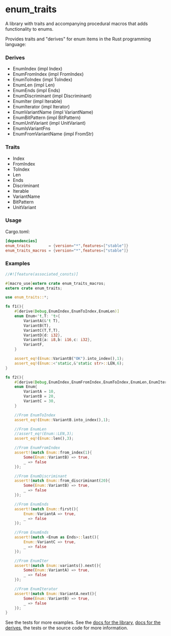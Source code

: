 # enum_traits #

A library with traits and accompanying procedural macros that adds functionality to enums.

Provides traits and "derives" for enum items in the Rust programming language:

### Derives ###
- EnumIndex (impl Index)
- EnumFromIndex (impl FromIndex)
- EnumToIndex (impl ToIndex)
- EnumLen (impl Len)
- EnumEnds (impl Ends)
- EnumDiscriminant (impl Discriminant)
- EnumIter (impl Iterable)
- EnumIterator (impl Iterator)
- EnumVariantName (impl VariantName)
- EnumBitPattern (impl BitPattern)
- EnumUnitVariant (impl UnitVariant)
- EnumIsVariantFns
- EnumFromVariantName (impl FromStr)

### Traits ###
- Index
- FromIndex
- ToIndex
- Len
- Ends
- Discriminant
- Iterable
- VariantName
- BitPattern
- UnitVariant

### Usage ###

Cargo.toml:
```TOML
[dependencies]
enum_traits        = {version="*",features=["stable"]}
enum_traits_macros = {version="*",features=["stable"]}
```

### Examples ###
```rust
//#![feature(associated_consts)]

#[macro_use]extern crate enum_traits_macros;
extern crate enum_traits;

use enum_traits::*;

fn f1(){
	#[derive(Debug,EnumIndex,EnumToIndex,EnumLen)]
	enum Enum<'t,T: 't>{
		VariantA(&'t T),
		VariantB(T),
		VariantC(T,T,T),
		VariantD{d: i32},
		VariantE{a: i8,b: i16,c: i32},
		VariantF,
	}

	assert_eq!(Enum::VariantB("OK").into_index(),1);
	assert_eq!(Enum::<'static,&'static str>::LEN,6);
}

fn f2(){
	#[derive(Debug,EnumIndex,EnumFromIndex,EnumToIndex,EnumLen,EnumIter,EnumIterator,EnumDiscriminant,EnumEnds)]
	enum Enum{
		VariantA = 10,
		VariantB = 20,
		VariantC = 30,
	}

	//From EnumToIndex
	assert_eq!(Enum::VariantB.into_index(),1);

	//From EnumLen
	//assert_eq!(Enum::LEN,3);
	assert_eq!(Enum::len(),3);

	//From EnumFromIndex
	assert!(match Enum::from_index(1){
		Some(Enum::VariantB) => true,
		_ => false
	});

	//From EnumDiscriminant
	assert!(match Enum::from_discriminant(20){
		Some(Enum::VariantB) => true,
		_ => false
	});

	//From EnumEnds
	assert!(match Enum::first(){
		Enum::VariantA => true,
		_ => false
	});

	//From EnumEnds
	assert!(match <Enum as Ends>::last(){
		Enum::VariantC => true,
		_ => false
	});

	//From EnumIter
	assert!(match Enum::variants().next(){
		Some(Enum::VariantA) => true,
		_ => false
	});

	//From EnumIterator
	assert!(match Enum::VariantA.next(){
		Some(Enum::VariantB) => true,
		_ => false
	});
}
```

See the tests for more examples.
See the [docs for the library](https://docs.rs/crate/enum_traits/), [docs for the derives](https://docs.rs/crate/enum_traits_macros/), the tests or the source code for more information.
